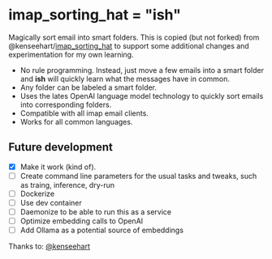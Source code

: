 # imap_sorting_hat = "ish"

Magically sort email into smart folders. This is copied (but not forked) from @kenseehart/[imap_sorting_hat](https://github.com/kenseehart/imap_sorting_hat) to support some additional changes and experimentation for my own learning.

- No rule programming. Instead, just move a few emails into a smart folder and **ish** will quickly learn what the messages have in common.
- Any folder can be labeled a smart folder.
- Uses the lates OpenAI language model technology to quickly sort emails into corresponding folders.
- Compatible with all imap email clients.
- Works for all common languages.

## Future development

- [x] Make it work (kind of).
- [ ] Create command line parameters for the usual tasks and tweaks, such as traing, inference, dry-run
- [ ] Dockerize
- [ ] Use dev container
- [ ] Daemonize to be able to run this as a service
- [ ] Optimize embedding calls to OpenAI
- [ ] Add Ollama as a potential source of embeddings

Thanks to: [@kenseehart](https://github.com/kenseehart)
